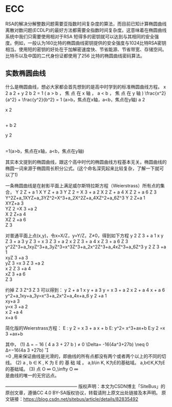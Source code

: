 # ECC

RSA的解决分解整数问题需要亚指数时间复杂度的算法，而目前已知计算椭圆曲线离散对数问题(ECDLP)的最好方法都需要全指数时间复杂度。这意味着在椭圆曲线系统中我们只需要使用相对于RSA 短得多的密钥就可以达到与其相同的安全强度。例如，一般认为160比特的椭圆曲线密钥提供的安全强度与1024比特RSA密钥相当。使用短的密钥的好处在于加解密速度快、节省能源、节省带宽、存储空间。
比特币以及中国的二代身份证都使用了256 比特的椭圆曲线密码算法。

## 实数椭圆曲线

什么是椭圆曲线，想必大家都会首先想到的是高中时学到的标准椭圆曲线方程。
x 2 a 2 + y 2 b 2 = 1 ( a > b ， 焦 点 在 x 轴 ， a < b ， 焦 点 在 y 轴 ) \frac{x^2}{a^2} + \frac{y^2}{b^2} = 1 (a>b，焦点在x轴，a<b，焦点在y轴)
a 
2
 
x 
2
 
​	
 + 
b 
2
 
y 
2
 
​	
 =1(a>b，焦点在x轴，a<b，焦点在y轴)

其实本文提到的椭圆曲线，跟这个高中时代的椭圆曲线方程基本无关。椭圆曲线的椭圆一词来源于椭圆周长积分公式。(这个命名深究起来比较复杂，了解一下就可以了1)

一条椭圆曲线是在射影平面上满足威尔斯特拉斯方程（Weierstrass）所有点的集合，
Y 2 Z + a 1 X Y Z + a 3 Y Z 2 = X 3 + a 2 X 2 Z + a 4 X Z 2 + a 6 Z 3 Y^2Z+a_1XYZ+a_3YZ^2=X^3+a_2X^2Z+a_4XZ^2+a_6Z^3
Y 
2
 Z+a 
1
​	
 XYZ+a 
3
​	
 YZ 
2
 =X 
3
 +a 
2
​	
 X 
2
 Z+a 
4
​	
 XZ 
2
 +a 
6
​	
 Z 
3
 

对普通平面上点(x,y)，令x=X/Z，y=Y/Z，Z≠0，得到如下方程
y 2 Z 3 + a 1 x y Z 3 + a 3 y Z 3 = x 3 Z 3 + a 2 x 2 Z 3 + a 4 x Z 3 + a 6 Z 3 y^2Z^3+a_1xyZ^3+a_3yZ^3=x^3Z^3+a_2x^2Z^3+a_4xZ^3+a_6Z^3
y 
2
 Z 
3
 +a 
1
​	
 xyZ 
3
 +a 
3
​	
 yZ 
3
 =x 
3
 Z 
3
 +a 
2
​	
 x 
2
 Z 
3
 +a 
4
​	
 xZ 
3
 +a 
6
​	
 Z 
3
 

约掉 Z 3 Z^3 Z 
3
 可以得到：
y 2 + a 1 x y + a 3 y = x 3 + a 2 x 2 + a 4 x + a 6 y^2+a_1xy+a_3y=x^3+a_2x^2+a_4x+a_6
y 
2
 +a 
1
​	
 xy+a 
3
​	
 y=x 
3
 +a 
2
​	
 x 
2
 +a 
4
​	
 x+a 
6
​	
 

简化版的Weierstrass方程：
E : y 2 = x 3 + a x + b E: y^2= x^3+ax+b
E:y 
2
 =x 
3
 +ax+b

其中，
(1) Δ = − 16 ( 4 a 3 + 27 b ) ≠ 0 \Delta= -16(4a^3+27b) \neq 0 Δ=−16(4a 
3
 +27b) 

​	
 =0 ,用来保证曲线是光滑的，即曲线的所有点都没有两个或者两个以上的不同的切线。
(2) a , b ∈ K , K 为 E 的 基 础 域 。 a,b\in K, K为E的基础域。 a,b∈K,K为E的基础域。
(3) 点 O ∞ O_\infty O 
∞
​	
  是曲线的唯一的无穷远点。


————————————————
版权声明：本文为CSDN博主「SiteBus」的原创文章，遵循CC 4.0 BY-SA版权协议，转载请附上原文出处链接及本声明。
原文链接：https://blog.csdn.net/sitebus/article/details/82835492